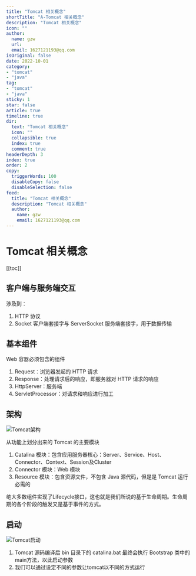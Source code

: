 ```yaml
---
title: "Tomcat 相关概念"
shortTitle: "A-Tomcat 相关概念"
description: "Tomcat 相关概念"
icon: ""
author: 
  name: gzw
  url: 
  email: 1627121193@qq.com
isOriginal: false
date: 2022-10-01
category: 
- "tomcat"
- "java"
tag:
- "tomcat"
- "java"
sticky: 1
star: false
article: true
timeline: true
dir:
  text: "Tomcat 相关概念"
  icon: ""
  collapsible: true
  index: true
  comment: true
headerDepth: 3
index: true
order: 2
copy:
  triggerWords: 100
  disableCopy: false
  disableSelection: false
feed:
  title: "Tomcat 相关概念"
  description: "Tomcat 相关概念"
  author:
    name: gzw
    email: 1627121193@qq.com
---
```








# Tomcat 相关概念

[[toc]]

## 客户端与服务端交互

涉及到：

1. HTTP 协议
2. Socket 客户端套接字与 ServerSocket 服务端套接字，用于数据传输





## 基本组件

Web 容器必须包含的组件

1. Request：浏览器发起的 HTTP 请求
2. Response：处理请求后的响应，即服务器对 HTTP 请求的响应
3. HttpServer：服务端
4. ServletProcessor：对请求和响应进行加工





## 架构

![Tomcat架构](https://www.pdai.tech/images/tomcat/tomcat-x-design-2-1.jpeg)

从功能上划分出来的 Tomcat 的主要模块

1. Catalina 模块：包含应用服务器核心：Server、Service、Host、Connector、Context、Session及Cluster
2. Connector 模块：Web 模块
3. Resource 模块：包含资源文件，不包含 Java 源代码，但是是 Tomcat 运行必需的

绝大多数组件实现了Lifecycle接口，这也就是我们所说的基于生命周期。生命周期的各个阶段的触发又是基于事件的方式。





## 启动

![Tomcat启动](https://www.pdai.tech/images/tomcat/tomcat-x-start-1.png)

1. Tomcat 源码编译后 bin 目录下的 catalina.bat 最终会执行 Bootstrap 类中的main方法，以此启动参数
2. 我们可以通过设定不同的参数让tomcat以不同的方式运行









